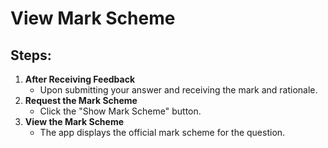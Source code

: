# View Mark Scheme

## Steps:

1. **After Receiving Feedback**
   - Upon submitting your answer and receiving the mark and rationale.
2. **Request the Mark Scheme**
   - Click the "Show Mark Scheme" button.
3. **View the Mark Scheme**
   - The app displays the official mark scheme for the question.
